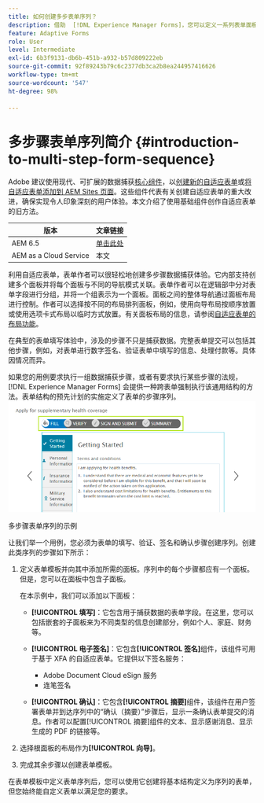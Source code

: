 ```yaml
---
title: 如何创建多步表单序列？
description: 借助  [!DNL Experience Manager Forms]，您可以定义一系列表单面板以供用户用于导航和填写自适应表单。
feature: Adaptive Forms
role: User
level: Intermediate
exl-id: 6b3f9131-db6b-451b-a932-b57d809222eb
source-git-commit: 92f89243b79c6c2377db3ca2b8ea244957416626
workflow-type: tm+mt
source-wordcount: '547'
ht-degree: 98%

---
```


# 多步骤表单序列简介 {#introduction-to-multi-step-form-sequence}

<span class="preview">Adobe 建议使用现代、可扩展的数据捕获[核心组件](https://experienceleague.adobe.com/docs/experience-manager-core-components/using/adaptive-forms/introduction.html)，以[创建新的自适应表单](/help/forms/creating-adaptive-form-core-components.md)或[将自适应表单添加到 AEM Sites 页面](/help/forms/create-or-add-an-adaptive-form-to-aem-sites-page.md)。这些组件代表有关创建自适应表单的重大改进，确保实现令人印象深刻的用户体验。本文介绍了使用基础组件创作自适应表单的旧方法。</span>

| 版本 | 文章链接 |
| -------- | ---------------------------- |
| AEM 6.5 | [单击此处](https://experienceleague.adobe.com/docs/experience-manager-65/forms/adaptive-forms-basic-authoring/introduction-form-sequence.html) |
| AEM as a Cloud Service | 本文 |

利用自适应表单，表单作者可以很轻松地创建多步骤数据捕获体验。它内部支持创建多个面板并将每个面板与不同的导航模式关联。表单作者可以在逻辑部中分对表单字段进行分组，并将一个组表示为一个面板。面板之间的整体导航通过面板布局进行控制。作者可以选择按不同的布局排列面板，例如，使用向导布局按顺序放置或使用选项卡式布局以临时方式放置。有关面板布局的信息，请参阅[自适应表单的布局功能](layout-capabilities-adaptive-forms.md)。

在典型的表单填写体验中，涉及的步骤不只是捕获数据。完整表单提交可以包括其他步骤，例如，对表单进行数字签名、验证表单中填写的信息、处理付款等。具体因情况而异。

如果您的用例要求执行一组数据捕获步骤，或者有要求执行某些步骤的法规，[!DNL Experience Manager Forms] 会提供一种跨表单强制执行该通用结构的方法。表单结构的预先计划的实施定义了表单的步骤序列。![多步骤表单序列的示例](assets/formpipeline.png)

多步骤表单序列的示例

让我们举一个用例，您必须为表单的填写、验证、签名和确认步骤创建序列。创建此类序列的步骤如下所示：

1. 定义表单模板并向其中添加所需的面板。序列中的每个步骤都应有一个面板。但是，您可以在面板中包含子面板。

   在本示例中，我们可以添加以下面板：

   * **[!UICONTROL 填写]**：它包含用于捕获数据的表单字段。在这里，您可以包括嵌套的子面板来为不同类型的信息创建部分，例如个人、家庭、财务等。

   <!--* **[!UICONTROL Verify]**: It contains the **[!UICONTROL Verify]** component that can be used in an XFA-based Adaptive Form. It displays the information captured in the Fill panel in read-only mode for verification.-->


   * **[!UICONTROL 电子签名]**：它包含&#x200B;**[!UICONTROL 签名]**&#x200B;组件，该组件可用于基于 XFA 的自适应表单。它提供以下签名服务：

      * Adobe Document Cloud eSign 服务
      * 连笔签名

   * **[!UICONTROL 确认]**：它包含&#x200B;**[!UICONTROL 摘要]**&#x200B;组件，该组件在用户签署表单并到达序列中的“确认（摘要）”步骤后，显示一条确认表单提交的消息。作者可以配置[!UICONTROL 摘要]组件的文本、显示感谢消息、显示生成的 PDF 的链接等。

1. 选择根面板的布局作为&#x200B;**[!UICONTROL 向导]**。
1. 完成其余步骤以创建表单模板。<!-- For more information, see [Creating a custom Adaptive Form template](custom-adaptive-forms-templates.md). -->

在表单模板中定义表单序列后，您可以使用它创建将基本结构定义为序列的表单，但您始终能自定义表单以满足您的要求。
